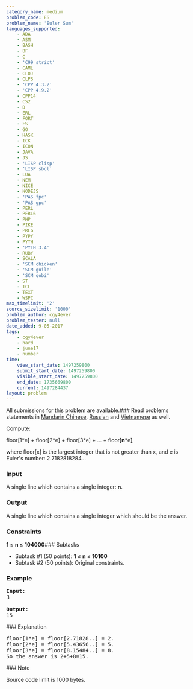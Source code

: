```yaml
---
category_name: medium
problem_code: ES
problem_name: 'Euler Sum'
languages_supported:
    - ADA
    - ASM
    - BASH
    - BF
    - C
    - 'C99 strict'
    - CAML
    - CLOJ
    - CLPS
    - 'CPP 4.3.2'
    - 'CPP 4.9.2'
    - CPP14
    - CS2
    - D
    - ERL
    - FORT
    - FS
    - GO
    - HASK
    - ICK
    - ICON
    - JAVA
    - JS
    - 'LISP clisp'
    - 'LISP sbcl'
    - LUA
    - NEM
    - NICE
    - NODEJS
    - 'PAS fpc'
    - 'PAS gpc'
    - PERL
    - PERL6
    - PHP
    - PIKE
    - PRLG
    - PYPY
    - PYTH
    - 'PYTH 3.4'
    - RUBY
    - SCALA
    - 'SCM chicken'
    - 'SCM guile'
    - 'SCM qobi'
    - ST
    - TCL
    - TEXT
    - WSPC
max_timelimit: '2'
source_sizelimit: '1000'
problem_author: cgy4ever
problem_tester: null
date_added: 9-05-2017
tags:
    - cgy4ever
    - hard
    - june17
    - number
time:
    view_start_date: 1497259800
    submit_start_date: 1497259800
    visible_start_date: 1497259800
    end_date: 1735669800
    current: 1497284437
layout: problem
---
```

All submissions for this problem are available.### Read problems statements in [Mandarin Chinese](http://www.codechef.com/download/translated/JUNE17/mandarin/ES.pdf), [Russian](http://www.codechef.com/download/translated/JUNE17/russian/ES.pdf) and [Vietnamese](http://www.codechef.com/download/translated/JUNE17/vietnamese/ES.pdf) as well.

Compute:

 floor\[1\*e\] + floor\[2\*e\] + floor\[3\*e\] + ... + floor\[**n**\*e\],

where floor\[x\] is the largest integer that is not greater than x, and e is Euler's number: 2.7182818284...

### Input

A single line which contains a single integer: **n**.

### Output

A single line which contains a single integer which should be the answer.

### Constraints

**1** ≤ **n** ≤ **104000**### Subtasks

- Subtask #1 (50 points): **1** ≤ **n** ≤ **10100**
- Subtask #2 (50 points): Original constraints.

### Example

<pre><b>Input:</b>
3

<b>Output:</b>
15
</pre>### Explanation

<pre>
floor[1*e] = floor[2.71828..] = 2.
floor[2*e] = floor[5.43656..] = 5.
floor[3*e] = floor[8.15484..] = 8.
So the answer is 2+5+8=15.
</pre>### Note

Source code limit is 1000 bytes.
